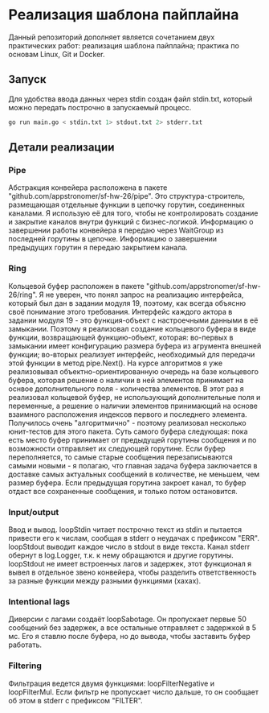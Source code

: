 # Реализация шаблона пайплайна
Данный репозиторий дополняет является сочетанием двух практических работ: реализация шаблона пайплайна; практика по основам Linux, Git и Docker.

## Запуск
Для удобства ввода данных через stdin создан файл stdin.txt, который можно передать построчно в запускаемый процесс.
```sh
go run main.go < stdin.txt 1> stdout.txt 2> stderr.txt
```

## Детали реализации

### Pipe
Абстракция конвейера расположена в пакете "github.com/appstronomer/sf-hw-26/pipe". Это структура-строитель, размещающая отдельные функции в цепочку горутин, соединенных каналами. Я использую её для того, чтобы не контролировать создание и закрытие каналов внутри функций с бизнес-логикой. Информацию о завершении работы конвейера я передаю через WaitGroup из последней горутины в цепочке. Информацию о завершении предыдущих горутин я передаю закрытием канала.

### Ring
Кольцевой буфер расположен в пакете "github.com/appstronomer/sf-hw-26/ring". Я не уверен, что понял запрос на реализацию интерфейса, который был дан в задании модуля 19, поэтому, как всегда объясню своё понимание этого требования. Интерфейс каждого актора в задании модуля 19 - это функция-объект с настроечными данными в её замыкании. Поэтому я реализовал создание кольцевого буфера в виде функции, возвращающей функцию-объект, которая: во-первых в замыкании имеет конфигурацию размера буфера из агрумента внешней функции; во-вторых реализует интерфейс, необходимый для передачи этой функции в метод pipe.Next(). На курсе алгоритмов я уже реализовывал объектно-ориентированную очередь на базе кольцевого буфера, которая решение о наличии в ней элементов принимает на оснвое дополнительного поля - количества элементов. В этот раз я реализовал кольцевой буфер, не использующий дополнительные поля и переменные, а решение о наличии элементов принимающий на основе взаимного расположения индексов первого и последнего элемента. Получилось очень "алгоритмично" - поэтому реализовал несколько юнит-тестов для этого пакета. Суть самого буфера следующая: пока есть место буфер принимает от предыдущей горутины сообщения и по возможности отправляет их следующей горутине. Если буфер переполняется, то самые старые сообщения перезаписываются самыми новыми - я полагаю, что главная задача буфера заключается в доставке самых актуальных сообщений в количестве, не меньшем, чем размер буфера. Если предыдущая горутина закроет канал, то буфер отдаст все сохраненные сообщения, и только потом остановится.

### Input/output
Ввод и вывод. loopStdin читает построчно текст из stdin и пытается привести его к числам, сообщая в stderr о неудачах с префиксом "ERR". loopStdout выводит каждое число в stdout в виде текста. Канал stderr обернут в log.Logger, т.к. к нему обращаются и другие горутины. loopStdout не имеет встроенных лагов и задержек, этот функционал я вывел в отдельное звено конвейера, чтобы разделить ответственность за разные функции между разными функциями (хахах).

### Intentional lags
Диверсии с лагами создаёт loopSabotage. Он пропускает первые 50 сообщений без задержек, а все остальные отправляет с задержкой в 5 мс. Его я ставлю после буфера, но до вывода, чтобы заставить буфер работать.

### Filtering
Фильтрация ведется двумя функциями: loopFilterNegative и loopFilterMul. Если фильтр не пропускает число дальше, то он сообщает об этом в stderr с префиксом "FILTER".